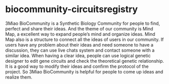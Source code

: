 biocommunity-circuitsregistry
=============================

3Miao BioCommunity is a Synthetic Biology Community for people to find, perfect and share their ideas. And the theme of our community is Mind Map, a excellent way to expand people’s mind and organize ideas. Mind Map also is a structure to connect all the ideas of users in our community. If users have any problem about their ideas and need someone to have a discussion, they can use live chats system and contact someone with a similar idea. When having a clear idea, people can use logical genetic designer to edit gene circuits and check the theoretical genetic relationship. It is a good way to modify their ideas and confirm the protocol of the project. So 3Miao BioCommunity is helpful for people to come up ideas and realize them. 
